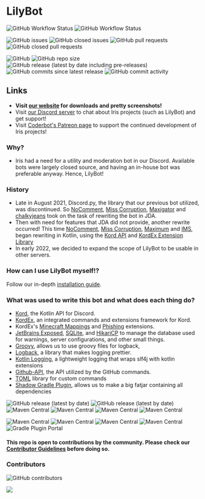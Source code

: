 # LilyBot
![GitHub Workflow Status](https://img.shields.io/github/workflow/status/IrisShaders/LilyBot/Build%20Only?label=Build%20Only) ![GitHub Workflow Status](https://img.shields.io/github/workflow/status/IrisShaders/LilyBot/Build%20&%20Deploy?label=Build%20and%20Deploy)

![GitHub issues](https://img.shields.io/github/issues/IrisShaders/LilyBot?label=Open%20Issues) ![GitHub closed issues](https://img.shields.io/github/issues-closed/IrisShaders/LilyBot?label=Closed%20Issues)
![GitHub pull requests](https://img.shields.io/github/issues-pr/IrisShaders/LilyBot?label=Open%20Pull%20Requests) ![GitHub closed pull requests](https://img.shields.io/github/issues-pr-closed/IrisShaders/LilyBot?label=Closed%20Pull%20Requests)

![GitHub](https://img.shields.io/github/license/IrisShaders/LilyBot?label=License) ![GitHub repo size](https://img.shields.io/github/repo-size/IrisShaders/LilyBot?label=Repository%20Size)
![GitHub release (latest by date including pre-releases)](https://img.shields.io/github/v/release/IrisShaders/LilyBot?include_prereleases&label=Latest%20Release)
![GitHub commits since latest release](https://img.shields.io/github/commits-since/IrisShaders/LilyBot/latest/main?include_prereleases) ![GitHub commit activity](https://img.shields.io/github/commit-activity/w/IrisShaders/LilyBot?label=Commit%20Activity)
## Links
* **Visit [our website](https://irisshaders.net) for downloads and pretty screenshots!**
* Visit [our Discord server](https://discord.gg/jQJnav2jPu) to chat about Iris projects (such as LilyBot) and get support!
* Visit [Coderbot's Patreon page](https://www.patreon.com/coderbot) to support the continued development of Iris projects!

### Why?
* Iris had a need for a utility and moderation bot in our Discord. Available bots were largely closed source, and having an in-house bot was preferable anyway. Hence, LilyBot!

### History
* Late in August 2021, Discord.py, the library that our previous bot utilized, was discontinued. So [NoComment](https://github.com/NoComment1105), [Miss Corruption](https://github.com/Miss-Corruption), [Maxigator](https://github.com/Maxigator) and [chalkyjeans](https://github.com/chalkyjeans) took on the task of rewriting the bot in JDA.
* Then with need for features that JDA did not provide, another rewrite occurred! This time [NoComment](https://github.com/NoComment1105), [Miss Corruption](https://github.com/Miss-Corruption), [Maximum](https://github.com/maximumpower55) and [IMS](https://github.com/IMS212), began rewriting in Kotlin, using the [Kord API](https://github.com/kordlib/kord) and [KordEx Extension Library](https://github.com/Kord-Extensions/kord-extensions)
* In early 2022, we decided to expand the scope of LilyBot to be usable in other servers.

### How can I use LilyBot myself!?
Follow our in-depth [installation guide](https://github.com/IrisShaders/LilyBot/blob/main/docs/installation-guide.md).

### What was used to write this bot and what does each thing do?
* [Kord](https://github.com/kordlib/kord), the Kotlin API for Discord.
* [KordEx](https://github.com/Kord-Extensions/kord-extensions), an integrated commands and extensions framework for Kord. 
* KordEx's [Minecraft Mappings](https://github.com/Kord-Extensions/ext-mappings) and [Phishing](https://github.com/Kord-Extensions/kord-extensions/tree/develop/extra-modules/extra-phishing) extensions.
* [JetBrains Exposed](https://github.com/JetBrains/Exposed), [SQLite](https://github.com/xerial/sqlite-jdbc), and [HikariCP](https://github.com/brettwooldridge/HikariCP) to manage the database used for warnings, server configurations, and other small things.
* [Groovy](https://www.groovy-lang.org/), allows us to use groovy files for logback, 
* [Logback](https://github.com/qos-ch/logback), a library that makes logging prettier.
* [Kotlin Logging](https://github.com/MicroUtils/kotlin-logging), a lightweight logging that wraps slf4j with kotlin extensions
* [Github-API](https://github.com/hub4j/github-api), the API utilized by the GitHub commands. 
* [TOML](https://github.com/Jezza/toml) library for custom commands 
* [Shadow Gradle Plugin](https://github.com/johnrengelman/shadow), allows us to make a big fatjar containing all dependencies

![GitHub release (latest by date)](https://img.shields.io/github/v/release/kordlib/kord?label=Latest%20Kord%20Release) 
![GitHub release (latest by date)](https://img.shields.io/github/v/release/Kord-Extensions/kord-extensions?label=Latest%20KordEx%20Release) 
![Maven Central](https://img.shields.io/maven-central/v/org.jetbrains.exposed/exposed-core?label=Latest%20Exposed%20Release) 
![Maven Central](https://img.shields.io/maven-central/v/org.xerial/sqlite-jdbc?label=Latest%20SQLite-JDBC%20Release) 
![Maven Central](https://img.shields.io/maven-central/v/com.zaxxer/HikariCP?label=Latest%20HikariCP%20Release) 
![Maven Central](https://img.shields.io/maven-central/v/org.apache.groovy/groovy?label=Latest%20Groovy%20Release) 

![Maven Central](https://img.shields.io/maven-central/v/ch.qos.logback/logback-classic?label=Latest%20Logback%20Release) 
![Maven Central](https://img.shields.io/maven-central/v/io.github.microutils/kotlin-logging?label=Latest%20Kotlin-logging%20Release)
![Maven Central](https://img.shields.io/maven-central/v/org.kohsuke/github-api?label=Latest%20GitHub-API%20Release) 
![Maven Central](https://img.shields.io/maven-central/v/com.github.jezza/toml?label=Latest%20TOML%20Release)
![Gradle Plugin Portal](https://img.shields.io/gradle-plugin-portal/v/com.github.johnrengelman.shadow?label=Latest%20Shadow%20Release)
#### This repo is open to contributions by the community. Please check our [Contributor Guidelines](https://github.com/IrisShaders/LilyBot/blob/main/CONTRIBUTING.md) before doing so. 

### Contributors
![GitHub contributors](https://img.shields.io/github/contributors/IrisShaders/LilyBot?label=Total%20Contributors)

<a href="https://github.com/IrisShaders/LilyBot/graphs/contributors">
  <img src="https://contrib.rocks/image?repo=IrisShaders/LilyBot" />
</a>
